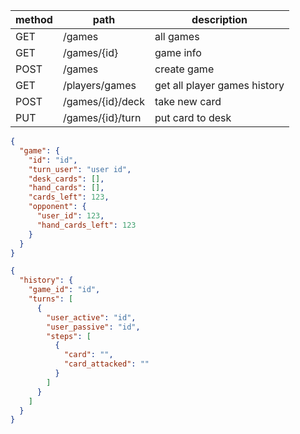 | method | path | description |
| ------ | ---- | ---------- |
| GET | /games | all games |
| GET | /games/{id} | game info |
| POST | /games | create game |
| GET | /players/games | get all player games history |
| POST | /games/{id}/deck | take new card |
| PUT | /games/{id}/turn | put card to desk |
```json
{
  "game": {
    "id": "id",
    "turn_user": "user id",
    "desk_cards": [],
    "hand_cards": [],
    "cards_left": 123,
    "opponent": {
      "user_id": 123,
      "hand_cards_left": 123
    }
  }
}
``` 

```json
{
  "history": {
    "game_id": "id",
    "turns": [
      {
        "user_active": "id",
        "user_passive": "id",
        "steps": [
          {
            "card": "",
            "card_attacked": ""
          }
        ]
      }
    ]
  }
}
```
